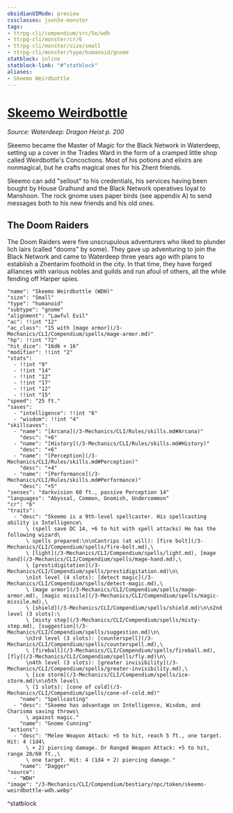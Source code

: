 ```yaml
---
obsidianUIMode: preview
cssclasses: json5e-monster
tags:
- ttrpg-cli/compendium/src/5e/wdh
- ttrpg-cli/monster/cr/6
- ttrpg-cli/monster/size/small
- ttrpg-cli/monster/type/humanoid/gnome
statblock: inline
statblock-link: "#^statblock"
aliases:
- Skeemo Weirdbottle
---
```

# [Skeemo Weirdbottle](3-Mechanics\CLI\Compendium\bestiary\npc/skeemo-weirdbottle-wdh.md)
*Source: Waterdeep: Dragon Heist p. 200*  

Skeemo became the Master of Magic for the Black Network in Waterdeep, setting up a cover in the Trades Ward in the form of a cramped little shop called Weirdbottle's Concoctions. Most of his potions and elixirs are nonmagical, but he crafts magical ones for his Zhent friends.

Skeemo can add "sellout" to his credentials, his services having been bought by House Gralhund and the Black Network operatives loyal to Manshoon. The rock gnome uses paper birds (see appendix A) to send messages both to his new friends and his old ones.

## The Doom Raiders

The Doom Raiders were five unscrupulous adventurers who liked to plunder lich lairs (called "dooms" by some). They gave up adventuring to join the Black Network and came to Waterdeep three years ago with plans to establish a Zhentarim foothold in the city. In that time, they have forged alliances with various nobles and guilds and run afoul of others, all the while fending off Harper spies.

```statblock
"name": "Skeemo Weirdbottle (WDH)"
"size": "Small"
"type": "humanoid"
"subtype": "gnome"
"alignment": "Lawful Evil"
"ac": !!int "12"
"ac_class": "15 with [mage armor](/3-Mechanics/CLI/Compendium/spells/mage-armor.md)"
"hp": !!int "72"
"hit_dice": "16d6 + 16"
"modifier": !!int "2"
"stats":
  - !!int "9"
  - !!int "14"
  - !!int "12"
  - !!int "17"
  - !!int "12"
  - !!int "15"
"speed": "25 ft."
"saves":
  - "intelligence": !!int "6"
  - "wisdom": !!int "4"
"skillsaves":
  - "name": "[Arcana](/3-Mechanics/CLI/Rules/skills.md#Arcana)"
    "desc": "+6"
  - "name": "[History](/3-Mechanics/CLI/Rules/skills.md#History)"
    "desc": "+6"
  - "name": "[Perception](/3-Mechanics/CLI/Rules/skills.md#Perception)"
    "desc": "+4"
  - "name": "[Performance](/3-Mechanics/CLI/Rules/skills.md#Performance)"
    "desc": "+5"
"senses": "darkvision 60 ft., passive Perception 14"
"languages": "Abyssal, Common, Gnomish, Undercommon"
"cr": "6"
"traits":
  - "desc": "Skeemo is a 9th-level spellcaster. His spellcasting ability is Intelligence\
      \ (spell save DC 14, +6 to hit with spell attacks) He has the following wizard\
      \ spells prepared:\n\nCantrips (at will): [fire bolt](/3-Mechanics/CLI/Compendium/spells/fire-bolt.md),\
      \ [light](/3-Mechanics/CLI/Compendium/spells/light.md), [mage hand](/3-Mechanics/CLI/Compendium/spells/mage-hand.md),\
      \ [prestidigitation](/3-Mechanics/CLI/Compendium/spells/prestidigitation.md)\n\
      \n1st level (4 slots): [detect magic](/3-Mechanics/CLI/Compendium/spells/detect-magic.md),\
      \ [mage armor](/3-Mechanics/CLI/Compendium/spells/mage-armor.md), [magic missile](/3-Mechanics/CLI/Compendium/spells/magic-missile.md),\
      \ [shield](/3-Mechanics/CLI/Compendium/spells/shield.md)\n\n2nd level (3 slots):\
      \ [misty step](/3-Mechanics/CLI/Compendium/spells/misty-step.md), [suggestion](/3-Mechanics/CLI/Compendium/spells/suggestion.md)\n\
      \n3rd level (3 slots): [counterspell](/3-Mechanics/CLI/Compendium/spells/counterspell.md),\
      \ [fireball](/3-Mechanics/CLI/Compendium/spells/fireball.md), [fly](/3-Mechanics/CLI/Compendium/spells/fly.md)\n\
      \n4th level (3 slots): [greater invisibility](/3-Mechanics/CLI/Compendium/spells/greater-invisibility.md),\
      \ [ice storm](/3-Mechanics/CLI/Compendium/spells/ice-storm.md)\n\n5th level\
      \ (1 slots): [cone of cold](/3-Mechanics/CLI/Compendium/spells/cone-of-cold.md)"
    "name": "Spellcasting"
  - "desc": "Skeemo has advantage on Intelligence, Wisdom, and Charisma saving throws\
      \ against magic."
    "name": "Gnome Cunning"
"actions":
  - "desc": "Melee Weapon Attack: +5 to hit, reach 5 ft., one target. Hit: 4 (1d4\
      \ + 2) piercing damage. Or Ranged Weapon Attack: +5 to hit, range 20/60 ft.,\
      \ one target. Hit: 4 (1d4 + 2) piercing damage."
    "name": "Dagger"
"source":
  - "WDH"
"image": "/3-Mechanics/CLI/Compendium/bestiary/npc/token/skeemo-weirdbottle-wdh.webp"
```
^statblock